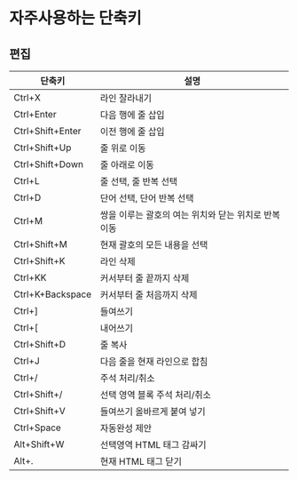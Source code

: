 # 자주사용하는 단축키

## 편집

단축키 | 설명
--- | ---
Ctrl+X | 라인 잘라내기
Ctrl+Enter | 다음 행에 줄 삽입
Ctrl+Shift+Enter | 이전 행에 줄 삽입
Ctrl+Shift+Up | 줄 위로 이동
Ctrl+Shift+Down | 줄 아래로 이동
Ctrl+L | 줄 선택, 줄 반복 선택
Ctrl+D | 단어 선택, 단어 반복 선택
Ctrl+M | 쌍을 이루는 괄호의 여는 위치와 닫는 위치로 반복 이동
Ctrl+Shift+M | 현재 괄호의 모든 내용을 선택
Ctrl+Shift+K | 라인 삭제
Ctrl+KK | 커서부터 줄 끝까지 삭제
Ctrl+K+Backspace | 커서부터 줄 처음까지 삭제
Ctrl+] | 들여쓰기
Ctrl+[ | 내어쓰기
Ctrl+Shift+D | 줄 복사
Ctrl+J | 다음 줄을 현재 라인으로 합침
Ctrl+/ | 주석 처리/취소
Ctrl+Shift+/ | 선택 영역 블록 주석 처리/취소
Ctrl+Shift+V | 들여쓰기 올바르게 붙여 넣기
Ctrl+Space | 자동완성 제안
Alt+Shift+W | 선택영역 HTML 태그 감싸기
Alt+. | 현재 HTML 태그 닫기